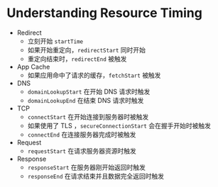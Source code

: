 # Understanding Resource Timing

* Redirect
  * 立刻开始 `startTime` 
  * 如果开始重定向，`redirectStart` 同时开始
  * 重定向结束时，`redirectEnd` 被触发
* App Cache
  * 如果应用命中了请求的缓存，`fetchStart` 被触发
* DNS
  * `domainLookupStart` 在开始 DNS 请求时触发
  * `domainLookupEnd` 在结束 DNS 请求时触发
* TCP
  * `connectStart` 在开始连接到服务器时被触发
  * 如果使用了 TLS ，`secureConnectionStart` 会在握手开始时被触发
  * `connectEnd` 在连接服务器完成时被触发
* Request
  * `requestStart` 在请求服务器资源时触发
* Response
  * `responseStart` 在服务器刚开始返回时触发
  * `responseEnd` 在请求结束并且数据完全返回时触发

